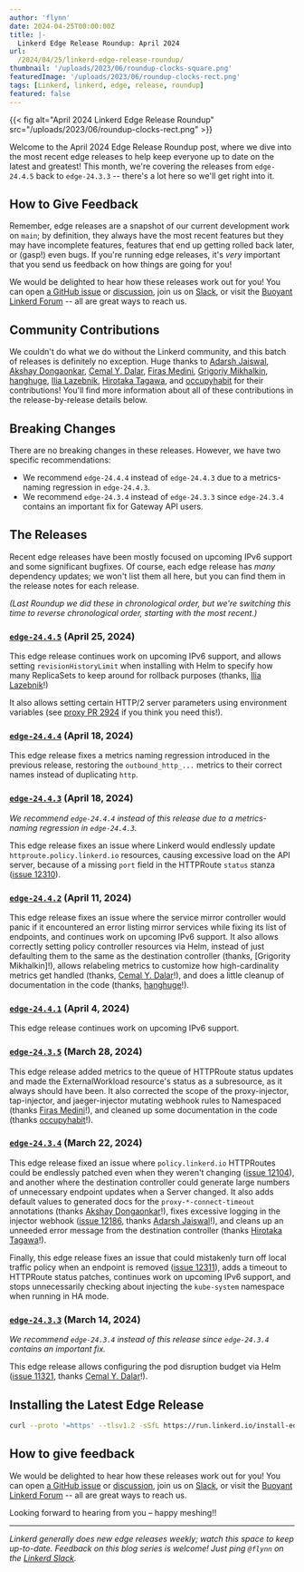 ```yaml
---
author: 'flynn'
date: 2024-04-25T00:00:00Z
title: |-
  Linkerd Edge Release Roundup: April 2024
url:
  /2024/04/25/linkerd-edge-release-roundup/
thumbnail: '/uploads/2023/06/roundup-clocks-square.png'
featuredImage: '/uploads/2023/06/roundup-clocks-rect.png'
tags: [Linkerd, linkerd, edge, release, roundup]
featured: false
---
```


{{< fig
  alt="April 2024 Linkerd Edge Release Roundup"
  src="/uploads/2023/06/roundup-clocks-rect.png" >}}

Welcome to the April 2024 Edge Release Roundup post, where we dive into the
most recent edge releases to help keep everyone up to date on the latest and
greatest! This month, we're covering the releases from `edge-24.4.5` back to
`edge-24.3.3` -- there's a lot here so we'll get right into it.

## How to Give Feedback

Remember, edge releases are a snapshot of our current development work on
`main`; by definition, they always have the most recent features but they may
have incomplete features, features that end up getting rolled back later, or
(gasp!) even bugs. If you're running edge releases, it's _very_ important that
you send us feedback on how things are going for you!

We would be delighted to hear how these releases work out for you! You can
open [a GitHub issue](https://github.com/linkerd/linkerd2/issues/) or
[discussion](https://github.com/linkerd/linkerd2/discussions/), join us on
[Slack](https://slack.linkerd.io), or visit the [Buoyant Linkerd
Forum](https://linkerd.buoyant.io) -- all are great ways to reach us.

## Community Contributions

We couldn't do what we do without the Linkerd community, and this batch of
releases is definitely no exception. Huge thanks to [Adarsh Jaiswal], [Akshay
Dongaonkar], [Cemal Y. Dalar], [Firas Medini], [Grigoriy Mikhalkin],
[hanghuge], [Ilia Lazebnik], [Hirotaka Tagawa], and [occupyhabit] for their
contributions! You'll find more information about all of these contributions
in the release-by-release details below.

[hanghuge]: https://github.com/hanghuge
[Grigoriy Mikhalkin]: https://github.com/GrigoriyMikhalkin
[occupyhabit]: https://github.com/occupyhabit
[Firas Medini]: https://github.com/mdnfiras
[Adarsh jaiswal]: https://github.com/Adarsh-jaiss
[Hirotaka Tagawa]: https://github.com/wafuwafu13
[Cemal Y. Dalar]: https://github.com/cdalar
[Ilia Lazebnik]: https://github.com/DrFaust92
[Akshay Dongaonkar]: https://github.com/doubletooth

## Breaking Changes

There are no breaking changes in these releases. However, we have two specific
recommendations:

- We recommend `edge-24.4.4` instead of `edge-24.4.3` due to a metrics-naming
  regression in `edge-24.4.3`.
- We recommend `edge-24.3.4` instead of `edge-24.3.3` since `edge-24.3.4`
  contains an important fix for Gateway API users.

## The Releases

Recent edge releases have been mostly focused on upcoming IPv6 support and
some significant bugfixes. Of course, each edge release has _many_ dependency
updates; we won't list them all here, but you can find them in the release
notes for each release.

_(Last Roundup we did these in chronological order, but we're switching this
time to reverse chronological order, starting with the most recent.)_

### [`edge-24.4.5`](https://github.com/linkerd/linkerd2/releases/tag/edge-24.4.5) (April 25, 2024)

This edge release continues work on upcoming IPv6 support, and allows setting
`revisionHistoryLimit` when installing with Helm to specify how many
ReplicaSets to keep around for rollback purposes (thanks, [Ilia Lazebnik]!)

It also allows setting certain HTTP/2 server parameters using environment
variables (see [proxy PR 2924] if you think you need this!).

[proxy PR 2924]: https://github.com/linkerd/linkerd2-proxy/pull/2924

### [`edge-24.4.4`](https://github.com/linkerd/linkerd2/releases/tag/edge-24.4.4) (April 18, 2024)

This edge release fixes a metrics naming regression introduced in the previous
release, restoring the `outbound_http_...` metrics to their correct names
instead of duplicating `http`.

### [`edge-24.4.3`](https://github.com/linkerd/linkerd2/releases/tag/edge-24.4.3) (April 18, 2024)

_We recommend `edge-24.4.4` instead of this release due to a metrics-naming regression in `edge-24.4.3`._

This edge release fixes an issue where Linkerd would endlessly update
`httproute.policy.linkerd.io` resources, causing excessive load on the API
server, because of a missing `port` field in the HTTPRoute `status` stanza
([issue 12310](https://github.com/linkerd/linkerd2/issues/12310)).

### [`edge-24.4.2`](https://github.com/linkerd/linkerd2/releases/tag/edge-24.4.2) (April 11, 2024)

This edge release fixes an issue where the service mirror controller would
panic if it encountered an error listing mirror services while fixing its list
of endpoints, and continues work on upcoming IPv6 support. It also allows
correctly setting policy controller resources via Helm, instead of just
defaulting them to the same as the destination controller (thanks, [Grigority
Mikhalkin]!), allows relabeling metrics to customize how high-cardinality
metrics get handled (thanks, [Cemal Y. Dalar]!), and does a little cleanup of
documentation in the code (thanks, [hanghuge]!).

### [`edge-24.4.1`](https://github.com/linkerd/linkerd2/releases/tag/edge-24.4.1) (April 4, 2024)

This edge release continues work on upcoming IPv6 support.

### [`edge-24.3.5`](https://github.com/linkerd/linkerd2/releases/tag/edge-24.3.5) (March 28, 2024)

This edge release added metrics to the queue of HTTPRoute status updates and
made the ExternalWorkload resource's status as a subresource, as it always
should have been. It also corrected the scope of the proxy-injector,
tap-injector, and jaeger-injector mutating webhook rules to Namespaced (thanks
[Firas Medini]!), and cleaned up some documentation in the code (thanks
[occupyhabit]!).

### [`edge-24.3.4`](https://github.com/linkerd/linkerd2/releases/tag/edge-24.3.4) (March 22, 2024)

This edge release fixed an issue where `policy.linkerd.io` HTTPRoutes could be
endlessly patched even when they weren't changing ([issue 12104]), and another
where the destination controller could generate large numbers of unnecessary
endpoint updates when a Server changed. It also adds default values to
generated docs for the `proxy-*-connect-timeout` annotations (thanks [Akshay
Dongaonkar]!), fixes excessive logging in the injector webhook ([issue 12186],
thanks [Adarsh Jaiswal]!), and cleans up an unneeded error message from the
destination controller (thanks [Hirotaka Tagawa]!).

Finally, this edge release fixes an issue that could mistakenly turn off local
traffic policy when an endpoint is removed ([issue 12311]), adds a timeout to
HTTPRoute status patches, continues work on upcoming IPv6 support, and stops
unnecessarily checking about injecting the `kube-system` namespace when
running in HA mode.

[issue 12186]: https://github.com/linkerd/linkerd2/issues/12186
[issue 12104]: https://github.com/linkerd/linkerd2/issues/12104
[issue 12311]: https://github.com/linkerd/linkerd2/issues/12311

### [`edge-24.3.3`](https://github.com/linkerd/linkerd2/releases/tag/edge-24.3.3) (March 14, 2024)

_We recommend `edge-24.3.4` instead of this release since `edge-24.3.4`
contains an important fix._

This edge release allows configuring the pod disruption budget via Helm
([issue 11321], thanks [Cemal Y. Dalar]!).

[issue 11321]: https://github.com/linkerd/linkerd2/issues/11321

## Installing the Latest Edge Release

```bash
curl --proto '=https' --tlsv1.2 -sSfL https://run.linkerd.io/install-edge | sh
```

## How to give feedback

We would be delighted to hear how these releases work out for you! You can
open [a GitHub issue](https://github.com/linkerd/linkerd2/issues/) or
[discussion](https://github.com/linkerd/linkerd2/discussions/), join us on
[Slack](https://slack.linkerd.io), or visit the [Buoyant Linkerd
Forum](https://linkerd.buoyant.io) -- all are great ways to reach us.

Looking forward to hearing from you – happy meshing!!

----

_Linkerd generally does new edge releases weekly; watch this space to keep
up-to-date. Feedback on this blog series is welcome! Just ping `@flynn` on the
[Linkerd Slack](https://slack.linkerd.io)._
